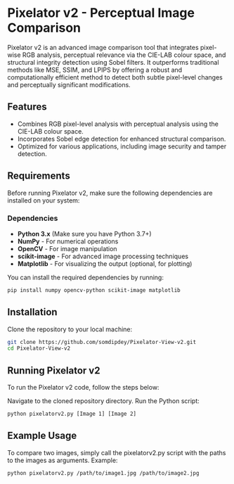 # Pixelator v2 - Perceptual Image Comparison

Pixelator v2 is an advanced image comparison tool that integrates pixel-wise RGB analysis, perceptual relevance via the CIE-LAB colour space, and structural integrity detection using Sobel filters. It outperforms traditional methods like MSE, SSIM, and LPIPS by offering a robust and computationally efficient method to detect both subtle pixel-level changes and perceptually significant modifications.

## Features
- Combines RGB pixel-level analysis with perceptual analysis using the CIE-LAB colour space.
- Incorporates Sobel edge detection for enhanced structural comparison.
- Optimized for various applications, including image security and tamper detection.
  
## Requirements
Before running Pixelator v2, make sure the following dependencies are installed on your system:

### Dependencies
- **Python 3.x** (Make sure you have Python 3.7+)
- **NumPy** - For numerical operations
- **OpenCV** - For image manipulation
- **scikit-image** - For advanced image processing techniques
- **Matplotlib** - For visualizing the output (optional, for plotting)

You can install the required dependencies by running:

```bash
pip install numpy opencv-python scikit-image matplotlib
```

## Installation
Clone the repository to your local machine:

```bash
git clone https://github.com/somdipdey/Pixelator-View-v2.git
cd Pixelator-View-v2
```

## Running Pixelator v2

To run the Pixelator v2 code, follow the steps below:

Navigate to the cloned repository directory.
Run the Python script:

```bash
python pixelatorv2.py [Image 1] [Image 2]
```

## Example Usage

To compare two images, simply call the pixelatorv2.py script with the paths to the images as arguments. Example:

```bash
python pixelatorv2.py /path/to/image1.jpg /path/to/image2.jpg
```

